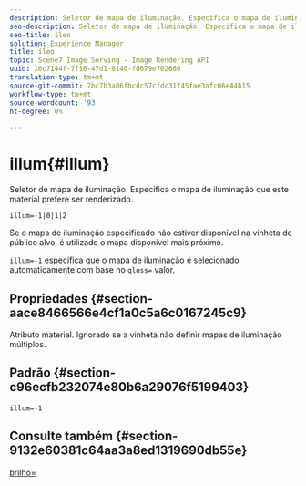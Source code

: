 ```yaml
---
description: Seletor de mapa de iluminação. Especifica o mapa de iluminação que este material prefere ser renderizado.
seo-description: Seletor de mapa de iluminação. Especifica o mapa de iluminação que este material prefere ser renderizado.
seo-title: íleo
solution: Experience Manager
title: íleo
topic: Scene7 Image Serving - Image Rendering API
uuid: 16c7144f-7f16-47d1-8140-fd679e702660
translation-type: tm+mt
source-git-commit: 7bc7b3a86fbcdc57cfdc31745fae3afc06e44b15
workflow-type: tm+mt
source-wordcount: '93'
ht-degree: 0%

---
```



# illum{#illum}

Seletor de mapa de iluminação. Especifica o mapa de iluminação que este material prefere ser renderizado.

`illum=-1|0|1|2`

Se o mapa de iluminação especificado não estiver disponível na vinheta de público alvo, é utilizado o mapa disponível mais próximo.

`illum=-1` especifica que o mapa de iluminação é selecionado automaticamente com base no  `gloss=` valor.

## Propriedades {#section-aace8466566e4cf1a0c5a6c0167245c9}

Atributo material. Ignorado se a vinheta não definir mapas de iluminação múltiplos.

## Padrão {#section-c96ecfb232074e80b6a29076f5199403}

`illum=-1`

## Consulte também {#section-9132e60381c64aa3a8ed1319690db55e}

[brilho=](../../../../../ir-api/http-protocol/image-rendering-api-ref/c-ir-http-protocol-ref/c-ir-http-protocol-command-reference/r-ir-http-gloss.md#reference-325aef2ee51e4e1584a06047427340ca)

